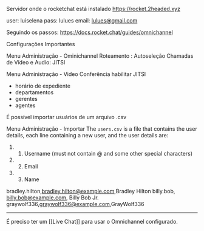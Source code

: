 
Servidor onde o rocketchat está instalado
https://rocket.2headed.xyz

user: luiselena
pass: lulues
email: lulues@gmail.com

Seguindo os passos:
https://docs.rocket.chat/guides/omnichannel


Configurações Importantes

Menu Administração - Ominichannel
Roteamento : Autoseleção
Chamadas de Vídeo e Audio: JITSI

Menu Administração - Video Conferência
habilitar JITSI


- horário de expediente
- departamentos
- gerentes
- agentes


É possível importar usuários de um arquivo .csv

Menu Administração - Importar
The `users.csv` is a file that contains the user details, each line containing a new user, and the user details are:

1.  1. Username (must not contain @ and some other special characters)
2.  2. Email    
3.  3. Name
    
bradley.hilton,bradley.hilton@example.com,Bradley Hilton
billy.bob, billy.bob@example.com, Billy Bob Jr.
graywolf336,graywolf336@example.com,GrayWolf336

***
É preciso ter um [[Live Chat]] para usar o Omnichannel configurado. 

